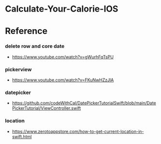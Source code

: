 # Calculate-Your-Calorie-IOS
# Reference
### delete row and core date
- https://www.youtube.com/watch?v=gWurhFqTsPU
### pickerview
- https://www.youtube.com/watch?v=FKuNwHZzJlA
### datepicker
- https://github.com/codeWithCal/DatePickerTutorialSwift/blob/main/DatePickerTutorial/ViewController.swift
### location
- https://www.zerotoappstore.com/how-to-get-current-location-in-swift.html
